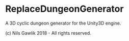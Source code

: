 # ReplaceDungeonGenerator
A 3D cyclic dungeon generator for the Unity3D engine.

(c) Nils Gawlik 2018 - All rights reserved.